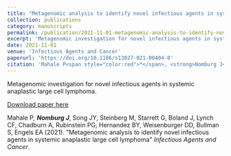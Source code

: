 ```yaml
---
title: "Metagenomic analysis to identify novel infectious agents in systemic anaplastic large cell lymphoma"
collection: publications
category: manuscripts
permalink: /publication/2021-11-01-metagenomic-analysis-to-identify-novel-infectious-
excerpt: 'Metagenomic investigation for novel infectious agents in systemic anaplastic large cell lymphoma.'
date: 2021-11-01
venue: 'Infectious Agents and Cancer'
paperurl: 'https://doi.org/10.1186/s13027-021-00404-0'
citation: 'Mahale P<span style="color:red">*</span>, <strong>Nomburg J</strong><span style="color:red">*</span>, Song JY, Steinberg M, Starrett G, Boland J, Lynch CF, Chadburn A, Rubinstein PG, Hernandez BY, Weisenburger DD, Bullman S, Engels EA (2021). "Metagenomic analysis to identify novel infectious agents in systemic anaplastic large cell lymphoma" <i>Infectious Agents and Cancer</i>.'
---
```


Metagenomic investigation for novel infectious agents in systemic anaplastic large cell lymphoma.

<a href='https://doi.org/10.1186/s13027-021-00404-0'>Download paper here</a>

Mahale P<span style="color:red">*</span>, <strong>Nomburg J</strong><span style="color:red">*</span>, Song JY, Steinberg M, Starrett G, Boland J, Lynch CF, Chadburn A, Rubinstein PG, Hernandez BY, Weisenburger DD, Bullman S, Engels EA (2021). "Metagenomic analysis to identify novel infectious agents in systemic anaplastic large cell lymphoma" <i>Infectious Agents and Cancer</i>.
